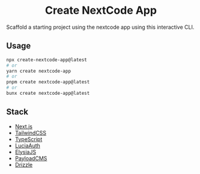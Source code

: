 <h1 align="center">Create NextCode App</h1>

Scaffold a starting project using the nextcode app using this interactive CLI.

## Usage

```bash
npx create-nextcode-app@latest
# or
yarn create nextcode-app
# or
pnpm create nextcode-app@latest
# or
bunx create nextcode-app@latest
```

## Stack

- [Next.js](https://nextjs.org)
- [TailwindCSS](https://tailwindcss.com)
- [TypeScript](https://typescriptlang.org)
- [LuciaAuth](https://lucia-auth.com/)
- [ElysiaJS](https://elysiajs.com/)
- [PayloadCMS](https://payloadcms.com/)
- [Drizzle](https://orm.drizzle.team/)
